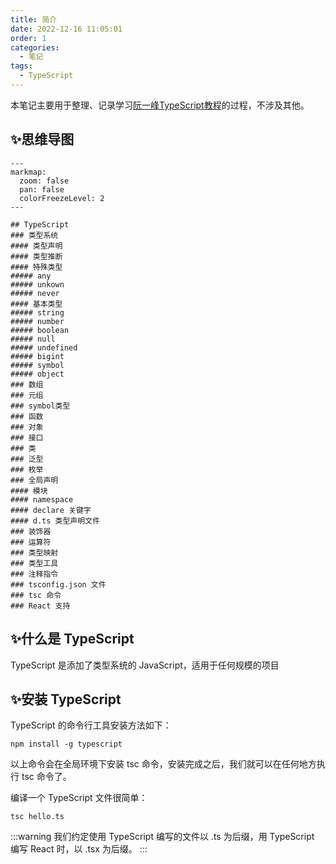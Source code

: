 ```yaml
---
title: 简介
date: 2022-12-16 11:05:01
order: 1
categories: 
  - 笔记
tags: 
  - TypeScript
---
```


本笔记主要用于整理、记录学习[阮一峰TypeScript教程](https://typescript.p6p.net/)的过程，不涉及其他。

## ✨思维导图

```markmap
---
markmap:
  zoom: false
  pan: false
  colorFreezeLevel: 2
---

## TypeScript
### 类型系统
#### 类型声明
#### 类型推断
#### 特殊类型
##### any
##### unkown
##### never
#### 基本类型
##### string
##### number
##### boolean
##### null
##### undefined
##### bigint
##### symbol
##### object
### 数组
### 元组
### symbol类型
### 函数
### 对象
### 接口
### 类
### 泛型
### 枚举
### 全局声明
#### 模块
#### namespace
#### declare 关键字
#### d.ts 类型声明文件
### 装饰器
### 运算符
### 类型映射
### 类型工具
### 注释指令
### tsconfig.json 文件
### tsc 命令
### React 支持

```


## ✨什么是 TypeScript

TypeScript 是添加了类型系统的 JavaScript，适用于任何规模的项目

## ✨安装 TypeScript

TypeScript 的命令行工具安装方法如下：

```npm
npm install -g typescript
```

以上命令会在全局环境下安装 tsc 命令，安装完成之后，我们就可以在任何地方执行 tsc 命令了。

编译一个 TypeScript 文件很简单：

```npm
tsc hello.ts
```

:::warning
我们约定使用 TypeScript 编写的文件以 .ts 为后缀，用 TypeScript 编写 React 时，以 .tsx 为后缀。
:::
